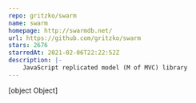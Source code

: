 ```yaml
---
repo: gritzko/swarm
name: swarm
homepage: http://swarmdb.net/
url: https://github.com/gritzko/swarm
stars: 2676
starredAt: 2021-02-06T22:22:52Z
description: |-
    JavaScript replicated model (M of MVC) library
---
```


[object Object]
